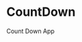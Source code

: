 # CountDown
 Count Down App
       
                       
                                                                                                                          
                                                                                                       
                                                                                                     
                                                                                         
                                                                             
                                                    
                                
                       
       
  
   
